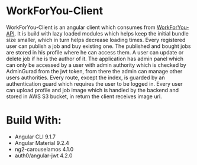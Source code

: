 # WorkForYou-Client

WorkForYou-Client is an angular client which consumes from [WorkForYou-API](https://github.com/radichev/WorkForYou-API). It is build with lazy loaded modules which helps keep the initial bundle size smaller, which in turn helps decrease loading times. Every registered user can publish a job and buy existing one. The published and bought jobs are stored in his profile where he can access them. A user can update or delete job if he is the author of it. The application has admin panel which can only be accessed by a user with admin authority which is checked by AdminGurad from the jwt token, from there the admin can manage other users authorities. Every route, except the index, is guarded by an authentication guard which requires the user to be logged in. Every user can upload profile and job image which is handled by the backend and stored in AWS S3 bucket, in return the client receives image url.
 
# Build With:

- Angular CLI 9.1.7
- Angular Material 9.2.4
- ng2-carouselamos 4.1.0
- auth0/angular-jwt 4.2.0
